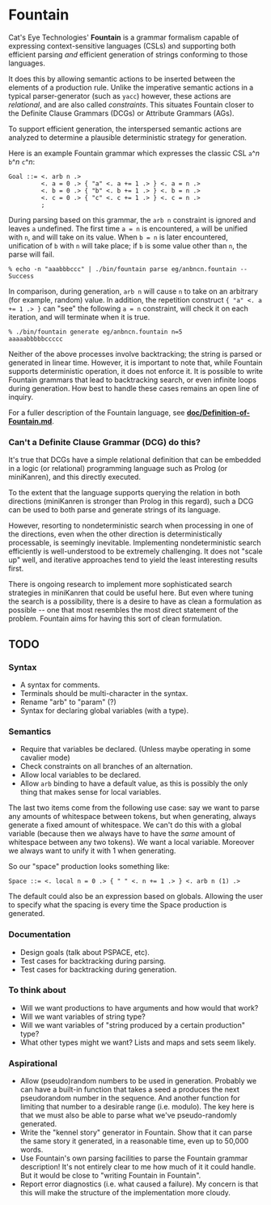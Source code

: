 Fountain
========

Cat's Eye Technologies' **Fountain** is a grammar formalism capable of
expressing context-sensitive languages (CSLs) and supporting both efficient
parsing _and_ efficient generation of strings conforming to those languages.

It does this by allowing semantic actions to be inserted between the
elements of a production rule.  Unlike the imperative semantic actions in a
typical parser-generator (such as `yacc`) however, these actions are
_relational_, and are also called _constraints_.  This situates Fountain
closer to the Definite Clause Grammars (DCGs) or Attribute Grammars (AGs).

To support efficient generation, the interspersed semantic actions
are analyzed to determine a plausible deterministic strategy for generation.

Here is an example Fountain grammar which expresses the classic CSL
`a`^_n_ `b`^_n_ `c`^_n_:

    Goal ::= <. arb n .>
             <. a = 0 .> { "a" <. a += 1 .> } <. a = n .>
             <. b = 0 .> { "b" <. b += 1 .> } <. b = n .>
             <. c = 0 .> { "c" <. c += 1 .> } <. c = n .>
             ;

During parsing based on this grammar, the `arb n` constraint is
ignored and leaves `a` undefined.  The first time `a = n` is
encountered, `a` will be unified with `n`, and will take on its
value.  When `b = n` is later encountered, unification of `b`
with `n` will take place; if `b` is some value other than `n`,
the parse will fail.

    % echo -n "aaabbbccc" | ./bin/fountain parse eg/anbncn.fountain --
    Success

In comparison, during generation, `arb n` will cause `n` to take on
an arbitrary (for example, random) value.  In addition, the
repetition construct `{ "a" <. a += 1 .> }` can "see" the
following `a = n` constraint, will check it on each iteration,
and will terminate when it is true.

    % ./bin/fountain generate eg/anbncn.fountain n=5
    aaaaabbbbbccccc

Neither of the above processes involve backtracking; the string
is parsed or generated in linear time.  However, it is important to note
that, while Fountain supports deterministic operation, it does not enforce it.
It is possible to write Fountain grammars that lead to backtracking
search, or even infinite loops during generation.  How best to handle
these cases remains an open line of inquiry.

For a fuller description of the Fountain language, see
 **[doc/Definition-of-Fountain.md](doc/Definition-of-Fountain.md)**.

### Can't a Definite Clause Grammar (DCG) do this?

It's true that DCGs have a simple relational definition that can be embedded
in a logic (or relational) programming language such as Prolog (or miniKanren),
and this directly executed.

To the extent that the language supports querying the relation in both directions
(miniKanren is stronger than Prolog in this regard), such a DCG can be used to
both parse and generate strings of its language.

However, resorting to nondeterministic search when processing in one of the
directions, even when the other direction is deterministically processable,
is seemingly inevitable.  Implementing nondeterministic search efficiently is
well-understood to be extremely challenging.  It does not "scale up" well,
and iterative approaches tend to yield the least interesting results first.

There is ongoing research to implement more sophisticated search strategies in
miniKanren that could be useful here.  But even where tuning the search is a
possibility, there is a desire to have as clean a formulation as possible -- one
that most resembles the most direct statement of the problem.  Fountain aims for
having this sort of clean formulation.

TODO
----

### Syntax

*   A syntax for comments.
*   Terminals should be multi-character in the syntax.
*   Rename "arb" to "param" (?)
*   Syntax for declaring global variables (with a type).

### Semantics

*   Require that variables be declared.  (Unless maybe operating in some cavalier mode)
*   Check constraints on all branches of an alternation.
*   Allow local variables to be declared.
*   Allow `arb` binding to have a default value, as this is possibly the only thing that makes sense for local variables.

The last two items come from the following use case: say we want to parse any amounts
of whitespace between tokens, but when generating, always generate a fixed amount of
whitespace.  We can't do this with a global variable (because then we always have to
have the _same_ amount of whitespace between any two tokens).  We want a local
variable.  Moreover we always want to unify it with 1 when generating.

So our "space" production looks something like:

    Space ::= <. local n = 0 .> { " " <. n += 1 .> } <. arb n (1) .>

The default could also be an expression based on globals.  Allowing the user to
specify what the spacing is every time the Space production is generated.

### Documentation

*   Design goals (talk about PSPACE, etc).
*   Test cases for backtracking during parsing.
*   Test cases for backtracking during generation.

### To think about

*   Will we want productions to have arguments and how would that work?
*   Will we want variables of string type?
*   Will we want variables of "string produced by a certain production" type?
*   What other types might we want?  Lists and maps and sets seem likely.

### Aspirational

*   Allow (pseudo)random numbers to be used in generation.
    Probably we can have a built-in function that takes a seed a produces
    the next pseudorandom number in the sequence.  And another function for
    limiting that number to a desirable range (i.e. modulo).
    The key here is that we must also be able to parse what we've
    pseudo-randomly generated.
*   Write the "kennel story" generator in Fountain.  Show that
    it can parse the same story it generated, in a reasonable
    time, even up to 50,000 words.
*   Use Fountain's own parsing facilities to parse the Fountain
    grammar description!  It's not entirely clear to me how much
    of it it could handle.  But it would be close to "writing
    Fountain in Fountain".
*   Report error diagnostics (i.e. what caused a failure).  My
    concern is that this will make the structure of the
    implementation more cloudy.
